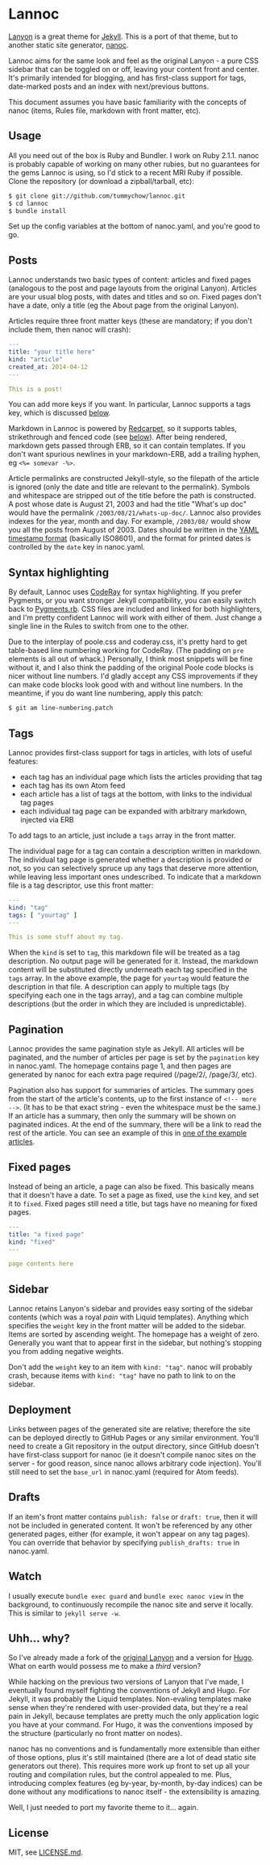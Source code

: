 # Lannoc

[Lanyon](https://github.com/poole/lanyon) is a great theme for [Jekyll](http://jekyllrb.com). This is a port of that theme, but to another static site generator, [nanoc](https://github.com/nanoc/nanoc).

Lannoc aims for the same look and feel as the original Lanyon - a pure CSS sidebar that can be toggled on or off, leaving your content front and center. It's primarily intended for blogging, and has first-class support for tags, date-marked posts and an index with next/previous buttons.

This document assumes you have basic familiarity with the concepts of nanoc (items, Rules file, markdown with front matter, etc).

## Usage

All you need out of the box is Ruby and Bundler. I work on Ruby 2.1.1. nanoc is probably capable of working on many other rubies, but no guarantees for the gems Lannoc is using, so I'd stick to a recent MRI Ruby if possible. Clone the repository (or download a zipball/tarball, etc):

```bash
$ git clone git://github.com/tummychow/lannoc.git
$ cd lannoc
$ bundle install
```

Set up the config variables at the bottom of nanoc.yaml, and you're good to go.

## Posts

Lannoc understands two basic types of content: articles and fixed pages (analogous to the post and page layouts from the original Lanyon). Articles are your usual blog posts, with dates and titles and so on. Fixed pages don't have a date, only a title (eg the About page from the original Lanyon).

Articles require three front matter keys (these are mandatory; if you don't include them, then nanoc will crash):

```yaml
---
title: "your title here"
kind: "article"
created_at: 2014-04-12
---

This is a post!
```

You can add more keys if you want. In particular, Lannoc supports a tags key, which is discussed [below](#tags).

Markdown in Lannoc is powered by [Redcarpet](https://github.com/vmg/redcarpet), so it supports tables, strikethrough and fenced code (see [below](#syntax-highlighting)). After being rendered, markdown gets passed through ERB, so it can contain templates. If you don't want spurious newlines in your markdown-ERB, add a trailing hyphen, eg `<%= somevar -%>`.

Article permalinks are constructed Jekyll-style, so the filepath of the article is ignored (only the date and title are relevant to the permalink). Symbols and whitespace are stripped out of the title before the path is constructed. A post whose date is August 21, 2003 and had the title "What's up doc" would have the permalink `/2003/08/21/whats-up-doc/`. Lannoc also provides indexes for the year, month and day. For example, `/2003/08/` would show you all the posts from August of 2003. Dates should be written in the [YAML timestamp format](http://yaml.org/type/timestamp.html) (basically ISO8601), and the format for printed dates is controlled by the `date` key in nanoc.yaml.

## Syntax highlighting

By default, Lannoc uses [CodeRay](https://github.com/rubychan/coderay) for syntax highlighting. If you prefer Pygments, or you want stronger Jekyll compatibility, you can easily switch back to [Pygments.rb](https://github.com/tmm1/pygments.rb). CSS files are included and linked for both highlighters, and I'm pretty confident Lannoc will work with either of them. Just change a single line in the Rules to switch from one to the other.

Due to the interplay of poole.css and coderay.css, it's pretty hard to get table-based line numbering working for CodeRay. (The padding on `pre` elements is all out of whack.) Personally, I think most snippets will be fine without it, and I also think the padding of the original Poole code blocks is nicer without line numbers. I'd gladly accept any CSS improvements if they can make code blocks look good with and without line numbers. In the meantime, if you do want line numbering, apply this patch:

```bash
$ git am line-numbering.patch
```

## Tags

Lannoc provides first-class support for tags in articles, with lots of useful features:

- each tag has an individual page which lists the articles providing that tag
- each tag has its own Atom feed
- each article has a list of tags at the bottom, with links to the individual tag pages
- each individual tag page can be expanded with arbitrary markdown, injected via ERB

To add tags to an article, just include a `tags` array in the front matter.

The individual page for a tag can contain a description written in markdown. The individual tag page is generated whether a description is provided or not, so you can selectively spruce up any tags that deserve more attention, while leaving less important ones undescribed. To indicate that a markdown file is a tag descriptor, use this front matter:

```yaml
---
kind: "tag"
tags: [ "yourtag" ]
---

This is some stuff about my tag.
```

When the `kind` is set to `tag`, this markdown file will be treated as a tag description. No output page will be generated for it. Instead, the markdown content will be substituted directly underneath each tag specified in the `tags` array. In the above example, the page for `yourtag` would feature the description in that file. A description can apply to multiple tags (by specifying each one in the tags array), and a tag can combine multiple descriptions (but the order in which they are included is unpredictable).

## Pagination

Lannoc provides the same pagination style as Jekyll. All articles will be paginated, and the number of articles per page is set by the `pagination` key in nanoc.yaml. The homepage contains page 1, and then pages are generated by nanoc for each extra page required (/page/2/, /page/3/, etc).

Pagination also has support for summaries of articles. The summary goes from the start of the article's contents, up to the first instance of `<!-- more -->`. (It has to be that exact string - even the whitespace must be the same.) If an article has a summary, then only the summary will be shown on paginated indices. At the end of the summary, there will be a link to read the rest of the article. You can see an example of this in [one of the example articles](content/posts/introducing-lanyon.md).

## Fixed pages

Instead of being an article, a page can also be fixed. This basically means that it doesn't have a date. To set a page as fixed, use the `kind` key, and set it to `fixed`. Fixed pages still need a title, but tags have no meaning for fixed pages.

```yaml
---
title: "a fixed page"
kind: "fixed"
---

page contents here
```

## Sidebar

Lannoc retains Lanyon's sidebar and provides easy sorting of the sidebar contents (which was a royal *pain* with Liquid templates). Anything which specifies the `weight` key in the front matter will be added to the sidebar. Items are sorted by ascending weight. The homepage has a weight of zero. Generally you want that to appear first in the sidebar, but nothing's stopping you from adding negative weights.

Don't add the `weight` key to an item with `kind: "tag"`. nanoc will probably crash, because items with `kind: "tag"` have no path to link to on the sidebar.

## Deployment

Links between pages of the generated site are relative; therefore the site can be deployed directly to GitHub Pages or any similar environment. You'll need to create a Git repository in the output directory, since GitHub doesn't have first-class support for nanoc (ie it doesn't compile nanoc sites on the server - for good reason, since nanoc allows arbitrary code injection). You'll still need to set the `base_url` in nanoc.yaml (required for Atom feeds).

## Drafts

If an item's front matter contains `publish: false` or `draft: true`, then it will not be included in generated content. It won't be referenced by any other generated pages, either (for example, it won't appear on any tag pages). You can override that behavior by specifying `publish_drafts: true` in nanoc.yaml.

## Watch

I usually execute `bundle exec guard` and `bundle exec nanoc view` in the background, to continuously recompile the nanoc site and serve it locally. This is similar to `jekyll serve -w`.

## Uhh... why?

So I've already made a fork of the [original Lanyon](https://github.com/tummychow/lanyon-fork) and a version for [Hugo](https://github.com/tummychow/lanyon-hugo). What on earth would possess me to make a *third* version?

While hacking on the previous two versions of Lanyon that I've made, I eventually found myself fighting the conventions of Jekyll and Hugo. For Jekyll, it was probably the Liquid templates. Non-evaling templates make sense when they're rendered with user-provided data, but they're a real pain in Jekyll, because templates are pretty much the only application logic you have at your command. For Hugo, it was the conventions imposed by the structure (particularly no front matter on nodes).

nanoc has no conventions and is fundamentally more extensible than either of those options, plus it's still maintained (there are a lot of dead static site generators out there). This requires more work up front to set up all your routing and compilation rules, but the control appealed to me. Plus, introducing complex features (eg by-year, by-month, by-day indices) can be done without any modifications to nanoc itself - the extensibility is amazing.

Well, I just needed to port my favorite theme to it... again.

## License

MIT, see [LICENSE.md](LICENSE.md).

